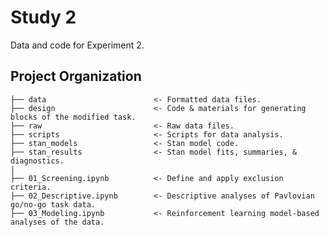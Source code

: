 # Study 2

Data and code for Experiment 2.

## Project Organization

    ├── data                        <- Formatted data files.
    ├── design                      <- Code & materials for generating blocks of the modified task.
    ├── raw                         <- Raw data files.
    ├── scripts                     <- Scripts for data analysis.
    ├── stan_models                 <- Stan model code.
    ├── stan_results                <- Stan model fits, summaries, & diagnostics.
    |
    ├── 01_Screening.ipynb          <- Define and apply exclusion criteria.
    ├── 02_Descriptive.ipynb        <- Descriptive analyses of Pavlovian go/no-go task data.
    ├── 03_Modeling.ipynb           <- Reinforcement learning model-based analyses of the data.